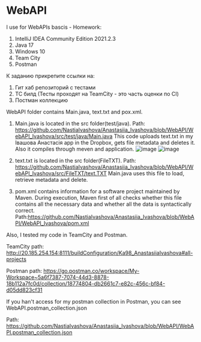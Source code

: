 # WebAPI
I use for WebAPIs bascis - Homework:
   1) IntelliJ IDEA Community Edition 2021.2.3
   2) Java 17
   3) Windows 10
   4) Team City
   5) Postman

К заданию прикрепите ссылки на:
1. Гит хаб репозиторий с тестами
2. ТС билд (Тесты проходят на TeamCity - это часть оценки по CI)
3. Постман коллекцию

WebAPI folder contains Main.java, text.txt and pox.xml.

1) Main.java is located in the src folder(test/java). Path: https://github.com/NastiaIvashova/Anastasiia_Ivashova/blob/WebAPI/WebAPI_Ivashova/src/test/java/Main.java
This code uploads text.txt in my Івашова Анастасія app in the Dropbox, gets file metadata and deletes it. Also it compiles through meven and application.
![image](https://user-images.githubusercontent.com/90038890/146655446-cef77084-0976-48a7-86e9-7ac9737af08d.png)
![image](https://user-images.githubusercontent.com/90038890/146655449-bc60ad67-a980-485e-82bb-d782dc24f481.png)

2) text.txt is located in the src folder(FileTXT). Path: https://github.com/NastiaIvashova/Anastasiia_Ivashova/blob/WebAPI/WebAPI_Ivashova/src/FileTXT/text.TXT
Main.java uses this file to load, retrieve metadata and delete.

3) pom.xml contains information for a software project maintained by Maven. During execution, Maven first of all checks whether this file contains all the necessary data and whether all the data is syntactically correct. Path:https://github.com/NastiaIvashova/Anastasiia_Ivashova/blob/WebAPI/WebAPI_Ivashova/pom.xml

 Also, I tested my code in TeamCity and Postman.

 TeamCity path: http://20.185.254.154:8111/buildConfiguration/Ka98_AnastasiiaIvashova#all-projects

 Postman path: https://go.postman.co/workspace/My-Workspace~5a6f7387-7074-44d3-8878-18b112a7fc0d/collection/18774804-db2661c7-e82c-456c-bf84-d05dd823cf31
 
 If you han't aссess for my postman collection in Postman, you can see WebAPI.postman_collection.json
 
 Path: https://github.com/NastiaIvashova/Anastasiia_Ivashova/blob/WebAPI/WebAPI.postman_collection.json
